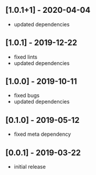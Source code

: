 ## [1.0.1+1] - 2020-04-04
* updated dependencies

## [1.0.1] - 2019-12-22
* fixed lints
* updated dependencies

## [1.0.0] - 2019-10-11
* fixed bugs
* updated dependencies

## [0.1.0] - 2019-05-12
* fixed meta dependency

## [0.0.1] - 2019-03-22
* initial release
